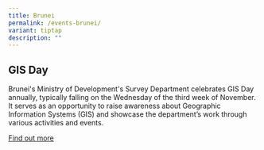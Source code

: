 ```yaml
---
title: Brunei
permalink: /events-brunei/
variant: tiptap
description: ""
---
```

<h2>GIS Day</h2>
<p>Brunei's Ministry of Development's Survey Department celebrates GIS Day
annually, typically falling on the Wednesday of the third week of November.
It serves as an opportunity to raise awareness about Geographic Information
Systems (GIS) and showcase the department’s work through various activities
and events.</p>
<p><a href="http://www.mod.gov.bn/survey/SitePages/GIS%20Day.aspx" rel="noopener noreferrer nofollow" target="_blank">Find out more</a>
</p>
<p></p>